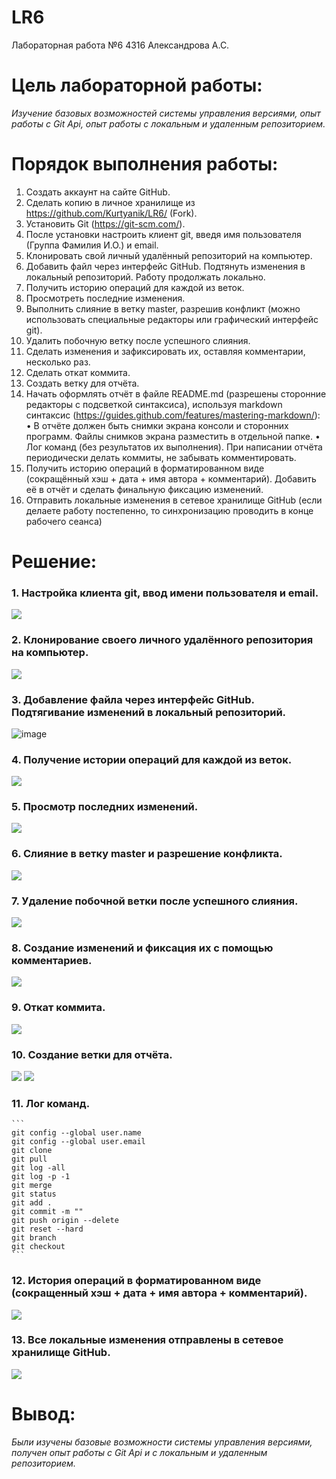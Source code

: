 # LR6
Лабораторная работа №6 4316 Александрова А.С.
# Цель лабораторной работы:
_Изучение базовых возможностей системы управления версиями, опыт работы с Git Api, опыт работы с локальным и удаленным репозиторием._
# Порядок выполнения работы:
1. Создать аккаунт на сайте GitHub.
2. Сделать копию в личное хранилище из https://github.com/Kurtyanik/LR6/ (Fork).
3. Установить Git (https://git-scm.com/).
4. После установки настроить клиент git, введя имя пользователя (Группа Фамилия И.О.) и email.
5. Клонировать свой личный удалённый репозиторий на компьютер.
6. Добавить файл через интерфейс GitHub. Подтянуть изменения в локальный репозиторий.
Работу продолжать локально.
7. Получить историю операций для каждой из веток.
8. Просмотреть последние изменения.
9. Выполнить слияние в ветку master, разрешив конфликт (можно использовать специальные редакторы или графический интерфейс git).
10. Удалить побочную ветку после успешного слияния.
11. Сделать изменения и зафиксировать их, оставляя комментарии, несколько раз.
12. Сделать откат коммита.
13. Создать ветку для отчёта.
14. Начать оформлять отчёт в файле README.md (разрешены сторонние редакторы с подсветкой синтаксиса), используя markdown синтаксис (https://guides.github.com/features/mastering-markdown/):  
• В отчёте должен быть снимки экрана консоли и сторонних программ. Файлы снимков экрана разместить в отдельной папке. 
• Лог команд (без результатов их выполнения).
При написании отчёта периодически делать коммиты, не забывать 
комментировать. 
15. Получить историю операций в форматированном виде (сокращённый хэш + дата + имя автора + комментарий). Добавить её в отчёт и сделать финальную фиксацию изменений.
16. Отправить локальные изменения в сетевое хранилище GitHub (если делаете работу постепенно, то синхронизацию проводить в конце рабочего сеанса)
# Решение:
### 1. Настройка клиента git, ввод имени пользователя и email. 
![](https://github.com/PewPewP/LR6/blob/report/Photos/1.png?raw=true)
### 2. Клонирование своего личного удалённого репозитория на компьютер. 
![](https://github.com/PewPewP/LR6/blob/report/Photos/2.png?raw=true)
### 3. Добавление файла через интерфейс GitHub. Подтягивание изменений в локальный репозиторий. 
![image](https://github.com/user-attachments/assets/43a7fea3-eac6-43fb-9ada-2cf29a25651a)
### 4. Получение истории операций для каждой из веток. 
![](https://github.com/PewPewP/LR6/blob/report/Photos/4.png?raw=true)
### 5. Просмотр последних изменений. 
![](https://github.com/PewPewP/LR6/blob/report/Photos/5.png?raw=true)
### 6. Слияние в ветку master и разрешение конфликта. 
![](https://github.com/PewPewP/LR6/blob/report/Photos/6.png?raw=true)
### 7. Удаление побочной ветки после успешного слияния. 
![](https://github.com/PewPewP/LR6/blob/report/Photos/7.0.png?raw=true)
### 8. Создание изменений и фиксация их с помощью комментариев. 
![](https://github.com/PewPewP/LR6/blob/report/Photos/8.png?raw=true)
### 9. Откат коммита. 
![](https://github.com/PewPewP/LR6/blob/report/Photos/9.1.png?raw=true)
### 10. Создание ветки для отчёта. 
![](https://github.com/PewPewP/LR6/blob/report/Photos/10.0.png?raw=true) 
![](https://github.com/PewPewP/LR6/blob/report/Photos/10.1.png?raw=true)
### 11. Лог команд.
    ```
    git config --global user.name
    git config --global user.email
    git clone
    git pull
    git log -all
    git log -p -1
    git merge
    git status
    git add .
    git commit -m ""
    git push origin --delete
    git reset --hard
    git branch
    git checkout
    ```
### 12. История операций в форматированном виде (сокращенный хэш + дата + имя автора + комментарий).
![](https://github.com/PewPewP/LR6/blob/report/Photos/11.png?raw=true)
### 13. Все локальные изменения отправлены в сетевое хранилище GitHub.
![](https://github.com/PewPewP/LR6/blob/report/Photos/12.png?raw=true)
# Вывод:
_Были изучены базовые возможности системы управления версиями, получен опыт работы с Git Api и с локальным и удаленным репозиторием._
